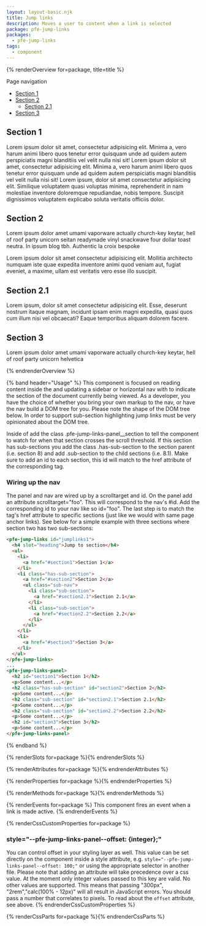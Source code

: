 ```yaml
---
layout: layout-basic.njk
title: Jump links
description: Moves a user to content when a link is selected
package: pfe-jump-links
packages:
  - pfe-jump-links
tags:
  - component
---
```


{% renderOverview for=package, title=title %}
  <div class="pfe-l-grid pfe-m-gutters">
    <section class="pfe-l-grid__item pfe-m-3-col">
        <pfe-jump-links id="jumplinks1">
          <p slot="heading">Page navigation</p>
          <ul>
            <li> <a href="#Asection1">Section 1</a> </li>
            <li class="has-sub-section"> <a href="#Asection2">Section 2</a>
              <ul class="sub-nav">
                <li class="sub-section"> <a href="#Asection2.1">Section 2.1</a> </li>
              </ul>
            </li>
            <li> <a href="#Asection3">Section 3</a> </li>
          </ul>
        </pfe-jump-links>
      </section>
      <section class="pfe-l-grid__item pfe-m-9-col">
        <pfe-jump-links-panel scrolltarget="jumplinks1">
          <div>
            <h2 class="pfe-jump-links-panel__section" id="Asection1">Section 1</h2>
            <p>Lorem ipsum dolor sit amet, consectetur adipisicing elit. Minima a, vero harum animi libero quos tenetur error quisquam unde ad quidem autem perspiciatis magni blanditiis vel velit nulla nisi sit! Lorem ipsum dolor sit amet, consectetur adipisicing elit. Minima a, vero harum animi libero quos tenetur error quisquam unde ad quidem autem perspiciatis magni blanditiis vel velit nulla nisi sit! Lorem ipsum, dolor sit amet consectetur adipisicing elit. Similique voluptatem quasi voluptas minima, reprehenderit in nam molestiae inventore doloremque repudiandae, nobis tempore. Suscipit dignissimos voluptatem explicabo soluta veritatis officiis dolor.</p>
            <h2 class="pfe-jump-links-panel__section has-sub-section" id="Asection2">Section 2</h2>
            <p>Lorem ipsum dolor amet umami vaporware actually church-key keytar, hell of roof party unicorn
              seitan readymade vinyl snackwave four dollar toast neutra. In ipsum blog tbh. Authentic la croix bespoke</p>
            <p>Lorem ipsum dolor sit amet consectetur adipisicing elit. Mollitia architecto numquam iste quae expedita inventore animi quod veniam aut, fugiat eveniet, a maxime, ullam est veritatis vero esse illo suscipit.</p>
            <h2 class="pfe-jump-links-panel__section sub-section" id="Asection2.1">Section 2.1</h2>
            <p>Lorem ipsum, dolor sit amet consectetur adipisicing elit. Esse, deserunt nostrum itaque magnam, incidunt ipsam enim magni expedita, quasi quos cum illum nisi vel obcaecati? Eaque temporibus aliquam dolorem facere.</p>
            <h2 class="pfe-jump-links-panel__section" id="Asection3">Section 3</h2>
            <p>Lorem ipsum dolor amet umami vaporware actually church-key keytar, hell of roof party unicorn helvetica</p>
          </div>
        </pfe-jump-links-panel>
    </section>
  </div>
{% endrenderOverview %}

{% band header="Usage" %}
  This component is focused on reading content inside the and updating a sidebar or horizontal nav with to indicate the section of the document currently being viewed. As a developer, you have the choice of whether you bring your own markup to the nav, or have the nav build a DOM tree for you. Please note the shape of the DOM tree below. In order to support sub-section highlighting jump links must be very opinionated about the DOM tree.

  Inside of add the class .pfe-jump-links-panel__section to tell the component to watch for when that section crosses the scroll threshold. If this section has sub-sections you add the class .has-sub-section to the section parent (i.e. section 8) and add .sub-section to the child sections (i.e. 8.1). Make sure to add an id to each section, this id will match to the href attribute of the corresponding tag.

  ### Wiring up the nav
  The panel and nav are wired up by a scrolltarget and id. On the panel add an attribute scrolltarget="foo". This will correspond to the nav's #id. Add the corresponding id to your nav like so id="foo". The last step is to match the tag's href attribute to specific sections (just like we would with same page anchor links). See below for a simple example with three sections where section two has two sub-sections:

  ```html
  <pfe-jump-links id="jumplinks1">
    <h4 slot="heading">Jump to section</h4>
    <ul>
      <li>
        <a href="#section1">Section 1</a>
      </li>
      <li class="has-sub-section">
        <a href="#section2">Section 2</a>
        <ul class="sub-nav">
          <li class="sub-section">
            <a href="#section2.1">Section 2.1</a>
          </li>
          <li class="sub-section">
            <a href="#section2.2">Section 2.2</a>
          </li>
        </ul>
      </li>
      <li>
        <a href="#section3">Section 3</a>
      </li>
    </ul>
  </pfe-jump-links>
  ...
  <pfe-jump-links-panel>
    <h2 id="section1">Section 1</h2>
    <p>Some content...</p>
    <h2 class="has-sub-section" id="section2">Section 2</h2>
    <p>Some content...</p>
    <h2 class="sub-section" id="section2.1">Section 2.1</h2>
    <p>Some content...</p>
    <h2 class="sub-section" id="section2.2">Section 2.2</h2>
    <p>Some content...</p>
    <h2 id="section3">Section 3</h2>
    <p>Some content...</p>
  </pfe-jump-links-panel>
  ```
{% endband %}

{% renderSlots for=package %}{% endrenderSlots %}

{% renderAttributes for=package %}{% endrenderAttributes %}

{% renderProperties for=package %}{% endrenderProperties %}

{% renderMethods for=package %}{% endrenderMethods %}

{% renderEvents for=package %}
  This component fires an event when a link is made active.
{% endrenderEvents %}

{% renderCssCustomProperties for=package %}
  ### style="--pfe-jump-links-panel--offset: {integer};"
  You can control offset in your styling layer as well. This value can be set directly on the component inside a style attribute, e.g. `style="--pfe-jump-links-panel--offset: 100;"` or using the appropriate selector in another file. Please note that adding an attribute will take precedence over a css value. At the moment only integer values passed to this key are valid. No other values are supported. This means that passing "300px", "2rem","calc(100% - 12px)" will all result in JavaScript errors. You should pass a number that correlates to pixels. To read about the `offset` attribute, see above.
{% endrenderCssCustomProperties %}

{% renderCssParts for=package %}{% endrenderCssParts %}
